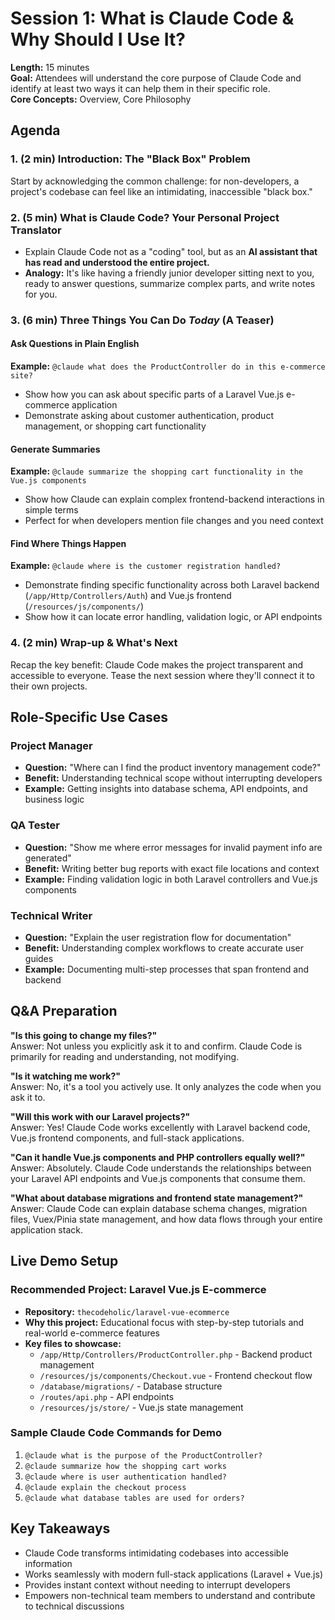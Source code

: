 # Session 1: What is Claude Code & Why Should I Use It?

**Length:** 15 minutes  
**Goal:** Attendees will understand the core purpose of Claude Code and identify at least two ways it can help them in their specific role.  
**Core Concepts:** Overview, Core Philosophy  

## Agenda

### 1. (2 min) Introduction: The "Black Box" Problem
Start by acknowledging the common challenge: for non-developers, a project's codebase can feel like an intimidating, inaccessible "black box."

### 2. (5 min) What is Claude Code? Your Personal Project Translator
- Explain Claude Code not as a "coding" tool, but as an **AI assistant that has read and understood the entire project.**
- **Analogy:** It's like having a friendly junior developer sitting next to you, ready to answer questions, summarize complex parts, and write notes for you.

### 3. (6 min) Three Things You Can Do *Today* (A Teaser)

#### Ask Questions in Plain English
**Example:** `@claude what does the ProductController do in this e-commerce site?`
- Show how you can ask about specific parts of a Laravel Vue.js e-commerce application
- Demonstrate asking about customer authentication, product management, or shopping cart functionality

#### Generate Summaries  
**Example:** `@claude summarize the shopping cart functionality in the Vue.js components`
- Show how Claude can explain complex frontend-backend interactions in simple terms
- Perfect for when developers mention file changes and you need context

#### Find Where Things Happen
**Example:** `@claude where is the customer registration handled?`
- Demonstrate finding specific functionality across both Laravel backend (`/app/Http/Controllers/Auth`) and Vue.js frontend (`/resources/js/components/`)
- Show how it can locate error handling, validation logic, or API endpoints

### 4. (2 min) Wrap-up & What's Next
Recap the key benefit: Claude Code makes the project transparent and accessible to everyone. Tease the next session where they'll connect it to their own projects.

## Role-Specific Use Cases

### Project Manager
- **Question:** "Where can I find the product inventory management code?"
- **Benefit:** Understanding technical scope without interrupting developers
- **Example:** Getting insights into database schema, API endpoints, and business logic

### QA Tester  
- **Question:** "Show me where error messages for invalid payment info are generated"
- **Benefit:** Writing better bug reports with exact file locations and context
- **Example:** Finding validation logic in both Laravel controllers and Vue.js components

### Technical Writer
- **Question:** "Explain the user registration flow for documentation" 
- **Benefit:** Understanding complex workflows to create accurate user guides
- **Example:** Documenting multi-step processes that span frontend and backend

## Q&A Preparation

**"Is this going to change my files?"**  
Answer: Not unless you explicitly ask it to and confirm. Claude Code is primarily for reading and understanding, not modifying.

**"Is it watching me work?"**  
Answer: No, it's a tool you actively use. It only analyzes the code when you ask it to.

**"Will this work with our Laravel projects?"**  
Answer: Yes! Claude Code works excellently with Laravel backend code, Vue.js frontend components, and full-stack applications.

**"Can it handle Vue.js components and PHP controllers equally well?"**  
Answer: Absolutely. Claude Code understands the relationships between your Laravel API endpoints and Vue.js components that consume them.

**"What about database migrations and frontend state management?"**  
Answer: Claude Code can explain database schema changes, migration files, Vuex/Pinia state management, and how data flows through your entire application stack.

## Live Demo Setup

### Recommended Project: Laravel Vue.js E-commerce
- **Repository:** `thecodeholic/laravel-vue-ecommerce` 
- **Why this project:** Educational focus with step-by-step tutorials and real-world e-commerce features
- **Key files to showcase:**
  - `/app/Http/Controllers/ProductController.php` - Backend product management
  - `/resources/js/components/Checkout.vue` - Frontend checkout flow  
  - `/database/migrations/` - Database structure
  - `/routes/api.php` - API endpoints
  - `/resources/js/store/` - Vue.js state management

### Sample Claude Code Commands for Demo
1. `@claude what is the purpose of the ProductController?`
2. `@claude summarize how the shopping cart works`
3. `@claude where is user authentication handled?`
4. `@claude explain the checkout process`
5. `@claude what database tables are used for orders?`

## Key Takeaways
- Claude Code transforms intimidating codebases into accessible information
- Works seamlessly with modern full-stack applications (Laravel + Vue.js)
- Provides instant context without needing to interrupt developers
- Empowers non-technical team members to understand and contribute to technical discussions